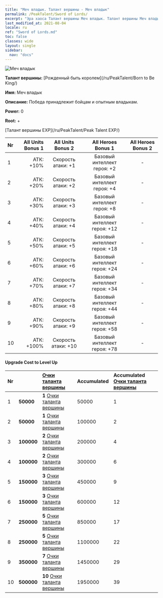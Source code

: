 ```yaml
---
title: "Меч владык. Талант вершины - Меч владык"
permalink: /PeakTalent/Sword of Lords/
excerpt: "Эра хаоса Талант вершины Меч владык. Талант вершины Меч владык. Меч владык"
last_modified_at: 2021-08-04
locale: ru
ref: "Sword of Lords.md"
toc: false
classes: wide
layout: single
sidebar:
  nav: "docs"
---
```


  ![Меч владык](/images/pt/talent_4301.png)

  **Талант вершины:** [Рожденный быть королем](/ru/PeakTalent/Born to Be King/)

  **Имя:** Меч владык

  **Описание:** Победа принадлежит бойцам и опытным владыкам.

  **Power:** 0

  **Root:** +

  [Талант вершины EXP](/ru/PeakTalent/Peak Talent EXP/)

  | Nr | All Units Bonus 1 | All Units Bonus 2 | All Heroes Bonus 1 | All Heroes Bonus 2 |
  |:---|--------------:|:-------------:|:-------------:|:-------------:|
  | 1 | АТК: +10% | Скорость атаки: +1 | Базовый интеллект героя: +2 | - |
  | 2 | АТК: +20% | Скорость атаки: +2 | Базовый интеллект героя: +4 | - |
  | 3 | АТК: +30% | Скорость атаки: +3 | Базовый интеллект героя: +8 | - |
  | 4 | АТК: +40% | Скорость атаки: +4 | Базовый интеллект героя: +12 | - |
  | 5 | АТК: +50% | Скорость атаки: +5 | Базовый интеллект героя: +18 | - |
  | 6 | АТК: +60% | Скорость атаки: +6 | Базовый интеллект героя: +24 | - |
  | 7 | АТК: +70% | Скорость атаки: +7 | Базовый интеллект героя: +34 | - |
  | 8 | АТК: +80% | Скорость атаки: +8 | Базовый интеллект героя: +44 | - |
  | 9 | АТК: +90% | Скорость атаки: +9 | Базовый интеллект героя: +58 | - |
  | 10 | АТК: +100% | Скорость атаки: +10 | Базовый интеллект героя: +78 | - |


#### Upgrade Cost to Level Up

  | Nr | <i class="fas fa-coins"/> | [Очки таланта вершины](/ItemsRU/con_934/) | Accumulated <i class="fas fa-coins"/> | Accumulated [Очки таланта вершины](/ItemsRU/con_934/) |
  |:---|:--------------|:-------------|:-------------|:-------------|
  | 1 | **50000** | **1** [Очки таланта вершины](/ItemsRU/con_934/) | 50000 | 1 |
  | 2 | **50000** | **1** [Очки таланта вершины](/ItemsRU/con_934/) | 100000 | 2 |
  | 3 | **100000** | **2** [Очки таланта вершины](/ItemsRU/con_934/) | 200000 | 4 |
  | 4 | **100000** | **2** [Очки таланта вершины](/ItemsRU/con_934/) | 300000 | 6 |
  | 5 | **150000** | **3** [Очки таланта вершины](/ItemsRU/con_934/) | 450000 | 9 |
  | 6 | **150000** | **3** [Очки таланта вершины](/ItemsRU/con_934/) | 600000 | 12 |
  | 7 | **250000** | **5** [Очки таланта вершины](/ItemsRU/con_934/) | 850000 | 17 |
  | 8 | **250000** | **5** [Очки таланта вершины](/ItemsRU/con_934/) | 1100000 | 22 |
  | 9 | **350000** | **7** [Очки таланта вершины](/ItemsRU/con_934/) | 1450000 | 29 |
  | 10 | **500000** | **10** [Очки таланта вершины](/ItemsRU/con_934/) | 1950000 | 39 |
